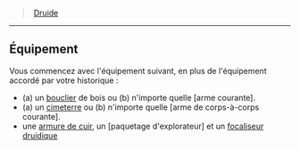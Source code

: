 ﻿---
!ClassEquipmentItem
Name: Équipement
Description: >+
  Vous commencez avec l'équipement suivant, en plus de l'équipement accordé par votre historique :


  * (a) un [bouclier](armor_hd.md#bouclier) de bois ou (b) n'importe quelle [arme courante].

  * (a) un [cimeterre](hd_equipment_cimeterre.md) ou (b) n'importe quelle [arme de corps-à-corps courante].

  * une [armure de cuir](hd_equipment_armure_de_cuir.md), un [paquetage d'explorateur] et un [focaliseur druidique](hd_equipment_properties_focaliseur_druidique.md)

Id: druid_hd.md#Équipement
ParentLink: druid_hd.md#druide
ParentName: Druide
NameLevel: 2
Attributes:
  Name: Équipement
  Markdown: >+
    ## <!--Name-->Équipement<!--/Name-->


    Vous commencez avec l'équipement suivant, en plus de l'équipement accordé par votre historique :


    * (a) un [bouclier](armor_hd.md#bouclier) de bois ou (b) n'importe quelle [arme courante].

    * (a) un [cimeterre](hd_equipment_cimeterre.md) ou (b) n'importe quelle [arme de corps-à-corps courante].

    * une [armure de cuir](hd_equipment_armure_de_cuir.md), un [paquetage d'explorateur] et un [focaliseur druidique](hd_equipment_properties_focaliseur_druidique.md)

  Description: >+
    Vous commencez avec l'équipement suivant, en plus de l'équipement accordé par votre historique :


    * (a) un [bouclier](armor_hd.md#bouclier) de bois ou (b) n'importe quelle [arme courante].

    * (a) un [cimeterre](hd_equipment_cimeterre.md) ou (b) n'importe quelle [arme de corps-à-corps courante].

    * une [armure de cuir](hd_equipment_armure_de_cuir.md), un [paquetage d'explorateur] et un [focaliseur druidique](hd_equipment_properties_focaliseur_druidique.md)

AttributesDictionary: >+
  Name: Équipement

  Markdown: >+

    ## <!--Name-->Équipement<!--/Name-->





    Vous commencez avec l'équipement suivant, en plus de l'équipement accordé par votre historique :





    * (a) un [bouclier](armor_hd.md#bouclier) de bois ou (b) n'importe quelle [arme courante].



    * (a) un [cimeterre](hd_equipment_cimeterre.md) ou (b) n'importe quelle [arme de corps-à-corps courante].



    * une [armure de cuir](hd_equipment_armure_de_cuir.md), un [paquetage d'explorateur] et un [focaliseur druidique](hd_equipment_properties_focaliseur_druidique.md)



  Description: >+

    Vous commencez avec l'équipement suivant, en plus de l'équipement accordé par votre historique :





    * (a) un [bouclier](armor_hd.md#bouclier) de bois ou (b) n'importe quelle [arme courante].



    * (a) un [cimeterre](hd_equipment_cimeterre.md) ou (b) n'importe quelle [arme de corps-à-corps courante].



    * une [armure de cuir](hd_equipment_armure_de_cuir.md), un [paquetage d'explorateur] et un [focaliseur druidique](hd_equipment_properties_focaliseur_druidique.md)



---
> [Druide](hd_druid.md)

---

## Équipement

Vous commencez avec l'équipement suivant, en plus de l'équipement accordé par votre historique :

* (a) un [bouclier](armor_hd.md#bouclier) de bois ou (b) n'importe quelle [arme courante].
* (a) un [cimeterre](hd_equipment_cimeterre.md) ou (b) n'importe quelle [arme de corps-à-corps courante].
* une [armure de cuir](hd_equipment_armure_de_cuir.md), un [paquetage d'explorateur] et un [focaliseur druidique](hd_equipment_properties_focaliseur_druidique.md)

